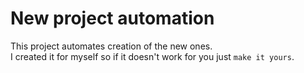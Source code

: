 # New project automation

This project automates creation of the new ones. \
I created it for myself so if it doesn't work for you just `make it yours`.
